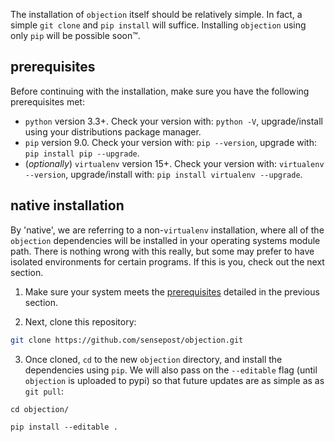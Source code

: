The installation of `objection` itself should be relatively simple. In fact, a simple `git clone` and `pip install` will suffice. Installing `objection` using only `pip` will be possible soon™.

## prerequisites
Before continuing with the installation, make sure you have the following prerequisites met:

- `python` version 3.3+. Check your version with: `python -V`, upgrade/install using your distributions package manager.
- `pip` version 9.0. Check your version with: `pip --version`, upgrade with: `pip install pip --upgrade`.
- (_optionally_) `virtualenv` version 15+. Check your version with: `virtualenv --version`, upgrade/install with: `pip install virtualenv --upgrade`.

## native installation
By 'native', we are referring to a non-`virtualenv` installation, where all of the `objection` dependencies will be installed in your operating systems module path. There is nothing wrong with this really, but some may prefer to have isolated environments for certain programs. If this is you, check out the next section.

1. Make sure your system meets the [prerequisites](#prerequisites) detailed in the previous section.

2. Next, clone this repository:
```bash
git clone https://github.com/sensepost/objection.git
```

3. Once cloned, `cd` to the new `objection` directory, and install the dependencies using `pip`. We will also pass on the `--editable` flag (until `objection` is uploaded to pypi) so that future updates are as simple as as `git pull`:
```
cd objection/
```

```
pip install --editable .
```